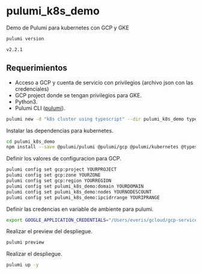 
# pulumi_k8s_demo

Demo de Pulumi para kubernetes con GCP y GKE

```sh
pulumi version
```

```console
v2.2.1
```

## Requerimientos

* Acceso a GCP y cuenta de servicio con privilegios (archivo json con las credenciales)
* GCP project donde se tengan privilegios para GKE.
* Python3.
* Pulumi CLI ([pulumi](https://www.pulumi.com/docs/reference/cli/)).

```sh
pulumi new -d "k8s cluster using typescript" --dir pulumi_k8s_demo typescript -y -s develop
```

Instalar las dependencias para kubernetes.

```sh
cd pulumi_k8s_demo
npm install --save @pulumi/pulumi @pulumi/gcp @pulumi/kubernetes @types/chai @types/mocha chai mocha
```

Definir los valores de configuracion para GCP.

```sh
pulumi config set gcp:project YOURPROJECT
pulumi config set gcp:zone YOURZONE
pulumi config set gcp:region YOURREGION
pulumi config set pulumi_k8s_demo:domain YOURDOMAIN
pulumi config set pulumi_k8s_demo:nodes YOURNODESCOUNT
pulumi config set pulumi_k8s_demo:ipcidrrange YOURIPRANGE
```

Definir las credencias en variable de ambiente para pulumi.

```sh
export GOOGLE_APPLICATION_CREDENTIALS="/Users/everis/gcloud/gcp-service-account.json"
```

Realizar el preview del despliegue.

```sh
pulumi preview
```

Realizar el despliegue.

```sh
pulumi up -y
```
